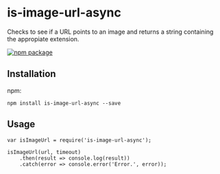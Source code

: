 # is-image-url-async

Checks to see if a URL points to an image and returns a string containing the appropiate extension.

[![npm package](https://nodei.co/npm/is-image-url-async.png?downloads=true&downloadRank=true&stars=true)](https://nodei.co/npm/is-image-url-async/)

## Installation

npm:

`npm install is-image-url-async --save`


## Usage

```
var isImageUrl = require('is-image-url-async');

isImageUrl(url, timeout)
    .then(result => console.log(result))
    .catch(error => console.error('Error.', error));
```
